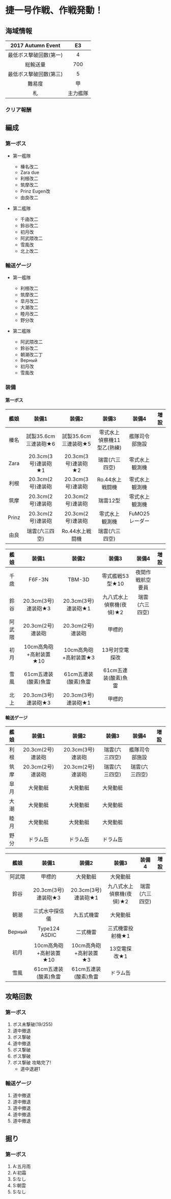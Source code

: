 # 捷一号作戦、作戦発動！

## 海域情報

| 2017 Autumn Event      | E3       |
| :-:                    | :-:      |
| 最低ボス撃破回数(第一) | 4        |
| 総輸送量               | 700      |
| 最低ボス撃破回数(第三) | 5        |
| 難易度                 | 甲       |
| 札                     | 主力艦隊 |

### クリア報酬



## 編成

### 第一ボス

- 第一艦隊
	- 榛名改二
	- Zara due
	- 利根改二
	- 筑摩改二
	- Prinz Eugen改
	- 由良改二

- 第二艦隊
	- 千歳改二
	- 鈴谷改二
	- 初月改
	- 阿武隈改二
	- 雪風改
	- 北上改二

### 輸送ゲージ

- 第一艦隊
	- 利根改二
	- 筑摩改二
	- 皐月改二
	- 大潮改二
	- 睦月改二
	- 野分改

- 第二艦隊
	- 阿武隈改二
	- 鈴谷改二
	- 朝潮改二丁
	- Верный
	- 初月改
	- 雪風改



### 装備

#### 第一ボス

| 艦娘  | 装備1                   | 装備2                 | 装備3                      | 装備4          | 増設 |
| :-:   | :---------------------: | :----------------:    | :---------:                | :-:            | :-:  |
| 榛名  | 試製35.6cm三連装砲★6    | 試製35.6cm三連装砲★5  | 零式水上偵察機11型乙(熟練) | 艦隊司令部施設 |      |
| Zara  | 20.3cm(3号)連装砲★1   | 20.3cm(3号)連装砲★2 | 瑞雲(六三四空)             | 零式水上観測機 |      |
| 利根  | 20.3cm(2号)連装砲     | 20.3cm(3号)連装砲   | Ro.44水上戦闘機            | 零式水上観測機 |      |
| 筑摩  | 20.3cm(2号)連装砲     | 20.3cm(2号)連装砲   | 瑞雲12型                   | 零式水上観測機 |      |
| Prinz | 20.3cm(2号)連装砲     | 20.3cm(2号)連装砲   | 零式水上観測機             | FuMO25レーダー |      |
| 由良  | 瑞雲(六三四空)          | Ro.44水上戦闘機       | 瑞雲(六三四空)             |                |      |

| 艦娘   | 装備1                   | 装備2                 | 装備3                    | 装備4            | 増設 |
| :-:    | :---------------------: | :----------------:    | :---------:              | :-:              | :-:  |
| 千歳   | F6F-3N                  | TBM-3D                | 零式艦戦53型★10          | 夜間作戦航空要員 |      |
| 鈴谷   | 20.3cm(3号)連装砲★3     | 20.3cm(3号)連装砲★1   | 九八式水上偵察機(夜偵)★2 | 瑞雲(六三四空)   |      |
| 阿武隈 | 20.3cm(2号)連装砲       | 20.3cm(2号)連装砲     | 甲標的           |                  |      |
| 初月   | 10cm高角砲+高射装置★10  | 10cm高角砲+高射装置★3 | 13号対空電探改           |                  |      |
| 雪風   | 61cm五連装(酸素)魚雷    | 61cm五連装(酸素)魚雷  | 61cm五連装(酸素)魚雷     |                  |      |
| 北上   | 20.3cm(3号)連装砲★3     | 20.3cm(3号)連装砲★1   | 甲標的                   |                  |      |


#### 輸送ゲージ

| 艦娘 | 装備1                   | 装備2              | 装備3          | 装備4          | 増設 |
| :-:  | :---------------------: | :----------------: | :---------:    | :-:            | :-:  |
| 利根 | 20.3cm(2号)連装砲       | 20.3cm(3号)連装砲  | 瑞雲(六三四空) | 艦隊司令部施設 |      |
| 筑摩 | 20.3cm(2号)連装砲       | 20.3cm(2号)連装砲  | 瑞雲(六三四空) | 瑞雲(六三四空) |      |
| 皐月 | 大発動艇                | 大発動艇           | 大発動艇       |                |      |
| 大潮 | 大発動艇                | 大発動艇           | 大発動艇       |                |      |
| 睦月 | 大発動艇                | 大発動艇           | 大発動艇       |                |      |
| 野分 | ドラム缶                | ドラム缶           | ドラム缶       |                |      |

| 艦娘   | 装備1                   | 装備2                 | 装備3                    | 装備4          | 増設 |
| :-:    | :---------------------: | :----------------:    | :---------:              | :-:            | :-:  |
| 阿武隈 | 甲標的                  | 大発動艇              | 大発動艇                 |                |      |
| 鈴谷   | 20.3cm(3号)連装砲★3     | 20.3cm(3号)連装砲★1   | 九八式水上偵察機(夜偵)★2 | 瑞雲(六三四空) |      |
| 朝潮   | 三式水中探信儀          | 九五式機雷            | 大発動艇                 |                |      |
| Верный | Type124 ASDIC           | 二式機雷              | 三式機雷投射機★1         |                |      |
| 初月   | 10cm高角砲+高射装置★10  | 10cm高角砲+高射装置★3 | 13空電探改★1             |                |      |
| 雪風   | 61cm五連装(酸素)魚雷    | 61cm五連装(酸素)魚雷  | ドラム缶                 |                |      |


## 攻略回数

### 第一ボス

1. ボス未撃破(19/255)
1. 道中撤退
1. ボス撃破
1. 道中撤退
1. ボス撃破
1. ボス撃破
1. ボス撃破 攻略完了!
	- 道中退避1


### 輸送ゲージ

1. 道中撤退
1. 道中撤退
1. 道中撤退
1. 道中撤退
1. 道中撤退


## 掘り

### 第一ボス

1. A:五月雨
1. A:初霜
1. S:なし
1. S:朝雲
1. S:なし




